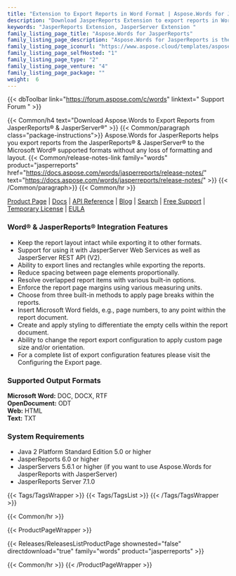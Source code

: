 ```yaml
---
title: "Extension to Export Reports in Word Format | Aspose.Words for JasperReports"
description: "Download JasperReports Extension to export reports in Word & HTML formats from JasperReports and JasperServer. "
keywords: "JasperReports Extension, JasperServer Extension "
family_listing_page_title: "Aspose.Words for JasperReports"
family_listing_page_description: "Aspose.Words for JasperReports is the only solution on the market that makes it possible to export reports from JasperReports and JasperServer to Microsoft Word document (DOC), Office Open XML (OOXML, DOCX), Rich Text Format (RTF), OpenDocument Text (ODT), Web page (HTML) and plain text (TXT) formats without using Microsoft Word."
family_listing_page_iconurl: "https://www.aspose.cloud/templates/aspose/App_Themes/V3/images/words/272x272/aspose_words-for-jasperreports.png"
family_listing_page_selfHosted: "1"
family_listing_page_type: "2"
family_listing_page_venture: "4"
family_listing_page_package: ""
weight:  6
---
```


{{< dbToolbar link="https://forum.aspose.com/c/words" linktext=" Support Forum " >}}

{{< Common/h4 text="Download Aspose.Words to Export Reports from JasperReports® & JasperServer®"  >}}
{{< Common/paragraph class="package-instructions">}}
Aspose.Words for JasperReports helps you export reports from the JasperReports&reg; & JasperServer&reg; to the Microsoft Word&reg; supported formats without any loss of formatting and layout.
{{< Common/release-notes-link family="words" product="jasperreports" href="https://docs.aspose.com/words/jasperreports/release-notes/" text="https://docs.aspose.com/words/jasperreports/release-notes/"  >}}
{{< /Common/paragraph>}}
{{< Common/hr >}}

[Product Page](https://products.aspose.com/words/jasperreports/) | [Docs](https://docs.aspose.com/words/jasperreports/) | [API Reference](https://reference.aspose.com/words/) | [Blog](https://blog.aspose.com/category/words/) | [Search](https://search.aspose.com/) | [Free Support](https://forum.aspose.com/c/words/8) | [Temporary License](https://purchase.aspose.com/temporary-license) | [EULA](https://about.aspose.com/legal/eula/)

### Word&reg; & JasperReports&reg; Integration Features

- Keep the report layout intact while exporting it to other formats.
- Support for using it with JasperServer Web Services as well as JasperServer REST API (V2).
- Ability to export lines and rectangles while exporting the reports.
- Reduce spacing between page elements proportionally.
- Resolve overlapped report items with various built-in options.
- Enforce the report page margins using various measuring units.
- Choose from three built-in methods to apply page breaks within the reports.
- Insert Microsoft Word fields, e.g., page numbers, to any point within the report document.
- Create and apply styling to differentiate the empty cells within the report document.
- Ability to change the report export configuration to apply custom page size and/or orientation.
- For a complete list of export configuration features please visit the Configuring the Export page.

### Supported Output Formats

**Microsoft Word:** DOC, DOCX, RTF\
**OpenDocument:** ODT\
**Web:** HTML\
**Text:** TXT

### System Requirements

- Java 2 Platform Standard Edition 5.0 or higher
- JasperReports 6.0 or higher
- JasperServers 5.6.1 or higher (if you want to use Aspose.Words for JasperReports with JasperServer)
- JasperReports Server 7.1.0

{{< Tags/TagsWrapper >}}
 {{< Tags/TagsList >}}
{{< /Tags/TagsWrapper >}}

{{< Common/hr >}}

{{< ProductPageWrapper >}}
<!-- ReleasesListProductPage-->
   {{< Releases/ReleasesListProductPage shownested="false"  directdownload="true" family="words" product="jasperreports" >}}
<!-- /ReleasesListProductPage-->
{{< Common/hr >}}
{{< /ProductPageWrapper >}}
